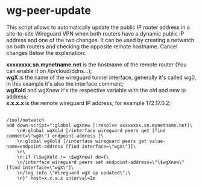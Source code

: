 # wg-peer-update

This script allows to automatically update the public IP router address in a site-to-site Wireguard VPN when both routers have a dynamic public IP address and one of the two changes. 
It can be used by creating a netwatch on both routers and checking the opposite remote hostname.
Cancel changes
Below the explenation:

<b>xxxxxxxx.sn.mynetname.net</b> is the hostname of the remote router (You can enable it on /ip/cloud/ddns...);<br/>
<b>wgX</b> is the name of the wireguard tunnel interface, generally it's called wg0, in this example it's also the interface comment;<br/>
<b>wgXold</b> and wgXnew it's the respective variable with the old and new ip address;<br/>
<b>x.x.x.x</b> is the remote wireguard IP address, for example 172.17.0.2;<br/>

<pre>
  <code>
/tool/netwatch
add down-script=":global wgXnew [:resolve xxxxxxxx.sn.mynetname.net]\
    \n#:global wgXold [/interface wireguard peers get [find comment=\"wgX\"] endpoint-address ]\
    \n:global wgXold [/interface wireguard peers get value-name=endpoint-address [find interface=\"wgX\"]]\
    \n\
    \n:if (\$wgXold != \$wgXnew) do={\
    \n/interface wireguard peers set endpoint-address=\"\$wgXnew\" [find interface=\"wgX\"]\
    \n/log info \"Wireguard wgX ip updated\";\
    \n}" host=x.x.x.x interval=2m
  </code>
</pre>
